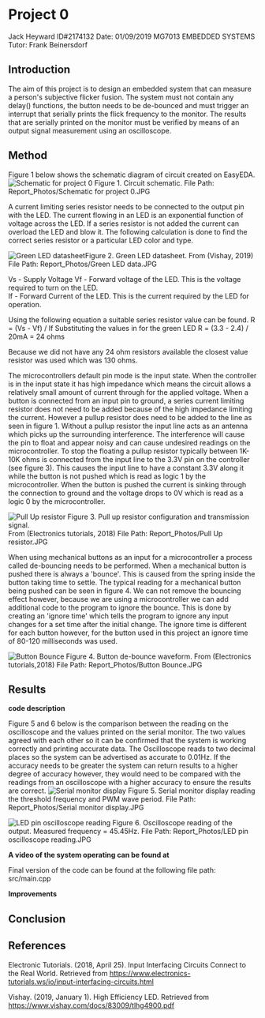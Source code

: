 # Project 0
Jack Heyward ID#2174132
Date: 01/09/2019
MG7013 EMBEDDED SYSTEMS
Tutor: Frank Beinersdorf


## Introduction
The aim of this project is to design an embedded system that can measure a person's subjective flicker fusion. The system must not contain any delay() functions, the button needs to be de-bounced and  must trigger an interrupt that serially prints the flick frequency to the monitor. The results that are serially printed on the monitor must be verified by means of an output signal measurement using an oscilloscope.


## Method

Figure 1 below shows the schematic diagram of circuit created on EasyEDA. 
![Schematic for project 0](https://user-images.githubusercontent.com/53545740/64058023-ff79a180-cbf8-11e9-8e9a-4c43ab1972b7.JPG)
Figure 1. Circuit schematic.
File Path: Report_Photos/Schematic for project 0.JPG


A current limiting series resistor needs to be connected to the output pin with the LED. The current flowing in an LED is an exponential function of voltage across the LED. If a series resistor is not added the current can overload the LED and blow it. The following calculation is done to find the correct series resistor or a particular LED color and type.


![Green LED datasheet ](https://user-images.githubusercontent.com/53545740/63909001-4dfe3300-ca75-11e9-9df3-d3eb50594236.JPG)Figure 2. Green LED datasheet. 
From (Vishay, 2019)
File Path: Report_Photos/Green LED data.JPG

Vs - Supply Voltage
Vf - Forward voltage of the LED. This is the voltage required to turn on the LED.  
If - Forward Current of the LED. This is the current required by the LED for operation.

Using the following equation a suitable series resistor value can be found.
R = (Vs - Vf) / If
Substituting the values in for the green LED
R = (3.3 - 2.4) / 20mA = 24 ohms 

Because we did not have any 24 ohm resistors available the closest value resistor was used which was 130 ohms.


The microcontrollers default pin mode is the input state. When the controller is in the input state it has high impedance which means the circuit allows a relatively small amount of current through for the applied voltage. When a button is connected from an input pin to ground, a series current limiting resistor does not need to be added because of the high impedance limiting the current. However a pullup resistor does need to be added to the line as seen in figure 1. Without a pullup resistor the input line acts as an antenna which picks up the surrounding interference. The interference will cause the pin to float and appear noisy and can cause undesired readings on the microcontroller. To stop the floating a pullup resistor typically between 1K-10K ohms is connected from the input line to the 3.3V pin on the controller (see figure 3). This causes the input line to have a constant 3.3V along it while the button is not pushed which is read as logic 1 by the microcontroller. When the button is pushed the current is sinking through the connection to ground and the voltage drops to 0V which is read as a logic 0 by the microcontroller. 

![Pull Up resistor](https://user-images.githubusercontent.com/53545740/64058032-13bd9e80-cbf9-11e9-9c66-45fe7edba810.JPG)
Figure 3. Pull up resistor configuration and transmission signal.  
From (Electronics tutorials, 2018)
File Path: Report_Photos/Pull Up resistor.JPG

When using mechanical buttons as an input for a microcontroller a process called de-bouncing needs to be performed. When a mechanical button is pushed there is always a 'bounce'. This is caused from the spring inside the button taking time to settle. The typical reading for a mechanical button being pushed can be seen in figure 4. We can not remove the bouncing effect however, because we are using a microcontroller we can add additional code to the program to ignore the bounce. This is done by creating an 'ignore time' which tells the program to ignore any input changes for a set time after the initial change. The ignore time is different for each button however, for the button used in this project an ignore time of 80-120 milliseconds was used.

![Button Bounce](https://user-images.githubusercontent.com/53545740/64058038-246e1480-cbf9-11e9-8b42-ee225b6b79e3.JPG)
Figure 4. Button de-bounce waveform.
From (Electronics tutorials,2018)
File Path: Report_Photos/Button Bounce.JPG




## Results
**code description**


Figure 5 and 6 below is the comparison between the reading on the oscilloscope and the values printed on the serial monitor. The two values agreed with each other so it can be confirmed that the system is working correctly and printing accurate data. The Oscilloscope reads to two decimal places so the system can be advertised as accurate to 0.01Hz. If the accuracy needs to be greater the system can return results to a higher degree of accuracy however, they would need to be compared with the readings from an oscilloscope with a higher accuracy to ensure the results are correct.
![Serial monitor display](https://user-images.githubusercontent.com/53545740/64060154-06b2a680-cc1d-11e9-9d1b-1572b8a44b85.JPG)
Figure 5. Serial monitor display reading the threshold frequency and PWM wave period.
File Path: Report_Photos/Serial monitor display.JPG

![LED pin oscilloscope reading](https://user-images.githubusercontent.com/53545740/64060157-116d3b80-cc1d-11e9-8e91-04bd63151d01.JPG)
Figure 6. Oscilloscope reading of the output. Measured frequency = 45.45Hz.
File Path: Report_Photos/LED pin oscilloscope reading.JPG


**A video of the system operating can be found at**

Final version of the code can be found at the following file path: src/main.cpp

**Improvements** 


## Conclusion


## References


Electronic Tutorials. (2018, April 25). Input Interfacing Circuits Connect to the Real World. Retrieved from https://www.electronics-tutorials.ws/io/input-interfacing-circuits.html

Vishay. (2019, January 1). High Efficiency LED. Retrieved from https://www.vishay.com/docs/83009/tlhg4900.pdf
<!--stackedit_data:
eyJoaXN0b3J5IjpbLTk5MTM0Nzc4MywtMjAzNTU2NzYwM119
-->
